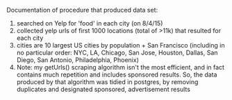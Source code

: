 Documentation of procedure that produced data set:

1) searched on Yelp for 'food' in each city (on 8/4/15)
2) collected yelp urls of first 1000 locations (total of >11k) that resulted
   for each city
3) cities are 10 largest US cities by population + San Francisco (including
   in no particular order: NYC, LA, Chicago, San Jose, Houston, Dallas, San
   Diego, San Antonio, Philadelphia, Phoenix)
4) Note: my getUrls() scraping algorithm isn't the most efficient,
   and in fact contains much repetition and includes sponsored results.
   So, the data produced by that algorithm was tidied in postgres, by
   removing duplicates and designated sponsored, advertisement results